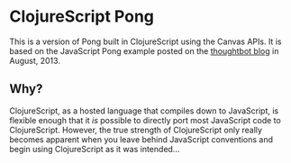 # ClojureScript Pong

This is a version of Pong built in ClojureScript using the Canvas APIs. It is
based on the JavaScript Pong example posted on the [thoughtbot
blog](http://robots.thoughtbot.com/pong-clone-in-javascript) in August, 2013.


## Why?

ClojureScript, as a hosted language that compiles down to JavaScript, is
flexible enough that it *is* possible to directly port most JavaScript code to
ClojureScript. However, the true strength of ClojureScript only really becomes
apparent when you leave behind JavaScript conventions and begin using
ClojureScript as it was intended...
